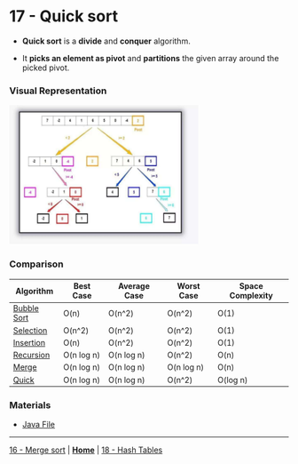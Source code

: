 # 17 - Quick sort

- **Quick sort** is a **divide** and **conquer** algorithm.

- It **picks an element as pivot** and **partitions** the given array around the picked pivot.


### Visual Representation

<img src="../../../assets/images/quicksort.png" height=250px>

### Comparison

| Algorithm                                   | Best Case  | Average Case | Worst Case | Space Complexity |
| ------------------------------------------- | ---------- | ------------ | ---------- | ---------------- |
| [Bubble Sort](../12-bubble-sort/README.md)  | O(n)       | O(n^2)       | O(n^2)     | O(1)             |
| [Selection](../13-selection-sort/README.md) | O(n^2)     | O(n^2)       | O(n^2)     | O(1)             |
| [Insertion](../14-insertion-sort/README.md) | O(n)       | O(n^2)       | O(n^2)     | O(1)             |
| [Recursion](../15-recursion/README.md)      | O(n log n) | O(n log n)   | O(n^2)     | O(n)             |
| [Merge](../16-merge-sort/README.md)         | O(n log n) | O(n log n)   | O(n log n) | O(n)             |
| [Quick](../17-quick-sort/README.md)         | O(n log n) | O(n log n)   | O(n^2)     | O(log n)         |



### Materials

* [Java File](./qsort.java)


---

[16 - Merge sort](../16-merge-sort/README.md) | **[Home](../README.md)** | [18 - Hash Tables](../18-hash-table/README.md)